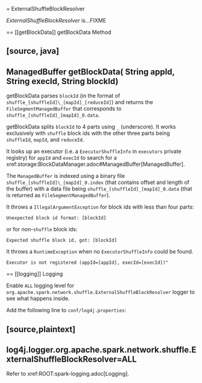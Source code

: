 = ExternalShuffleBlockResolver

*ExternalShuffleBlockResolver* is...FIXME

== [[getBlockData]] getBlockData Method

[source, java]
----
ManagedBuffer getBlockData(
  String appId,
  String execId,
  String blockId)
----

getBlockData parses `blockId` (in the format of `shuffle_[shuffleId]\_[mapId]_[reduceId]`) and returns the `FileSegmentManagedBuffer` that corresponds to `shuffle_[shuffleId]_[mapId]_0.data`.

getBlockData splits `blockId` to 4 parts using `_` (underscore). It works exclusively with `shuffle` block ids with the other three parts being `shuffleId`, `mapId`, and `reduceId`.

It looks up an executor (i.e. a `ExecutorShuffleInfo` in `executors` private registry) for `appId` and `execId` to search for a xref:storage:BlockDataManager.adoc#ManagedBuffer[ManagedBuffer].

The `ManagedBuffer` is indexed using a binary file `shuffle_[shuffleId]\_[mapId]_0.index` (that contains offset and length of the buffer) with a data file being `shuffle_[shuffleId]_[mapId]_0.data` (that is returned as `FileSegmentManagedBuffer`).

It throws a `IllegalArgumentException` for block ids with less than four parts:

```
Unexpected block id format: [blockId]
```

or for non-`shuffle` block ids:

```
Expected shuffle block id, got: [blockId]
```

It throws a `RuntimeException` when no `ExecutorShuffleInfo` could be found.

```
Executor is not registered (appId=[appId], execId=[execId])"
```

== [[logging]] Logging

Enable `ALL` logging level for `org.apache.spark.network.shuffle.ExternalShuffleBlockResolver` logger to see what happens inside.

Add the following line to `conf/log4j.properties`:

[source,plaintext]
----
log4j.logger.org.apache.spark.network.shuffle.ExternalShuffleBlockResolver=ALL
----

Refer to xref:ROOT:spark-logging.adoc[Logging].

